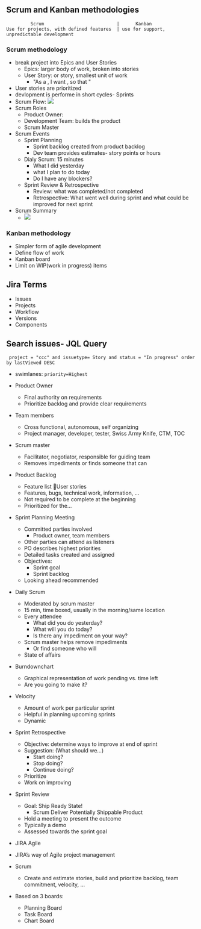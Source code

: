 ## Scrum and Kanban methodologies

```
         Scrum                           |      Kanban
Use for projects, with defined features  | use for support, unpredictable development
```

### Scrum methodology

- break project into Epics and User Stories
    - Epics: larger body of work, broken into stories
    - User Story: or story, smallest unit of work
      - "As a <type of user>, I want <some goal>, so that <some reason>"
- User stories are prioritized
- devlopment is performe in short cycles- Sprints
- Scrum Flow:  ![](https://i.imgur.com/iYv760t.png)
- Scrum Roles
    - Product Owner: 
    - Development Team: builds the product
    - Scrum Master
- Scrum Events
    - Sprint Planning
      - Sprint backlog created from product backlog
      - Dev team provides estimates- story points or hours
    - Dialy Scrum: 15 minutes
      - What I did yesterday
      - what I plan to do today
      - Do I have any blockers?
    - Sprint Review & Retrospective
      - Review:   what was completed/not completed
      - Retrospective: What went well during sprint and what could be improved for next sprint
- Scrum Summary
  - ![](https://i.imgur.com/rXzXexg.png)

### Kanban methodology
  
- Simpler form of agile development
- Define flow of work
- Kanban board
- Limit on WIP(work in progress) items

## Jira Terms

- Issues
- Projects
- Workflow
- Versions
- Components

## Search issues- JQL Query

` project = "ccc" and issuetype= Story and status = "In progress" order by lastViewed DESC`
- swimlanes: `priority=Highest`


- Product Owner
  - Final authority on requirements
  - Prioritize backlog and provide clear requirements
- Team members
  - Cross functional, autonomous, self organizing
  - Project manager, developer, tester, Swiss Army Knife, CTM, TOC
- Scrum master
  - Facilitator, negotiator, responsible for guiding team
  - Removes impediments or finds someone that can

- Product Backlog
  - Feature list User stories
  - Features, bugs, technical work, information, …
  - Not required to be complete at the beginning
  - Prioritized for the…
- Sprint Planning Meeting
  - Committed parties involved
    - Product owner, team members
  - Other parties can attend as listeners
  - PO describes highest priorities
  - Detailed tasks created and assigned
  - Objectives:
    - Sprint goal
    - Sprint backlog
  - Looking ahead recommended
- Daily Scrum
  - Moderated by scrum master
  - 15 min, time boxed, usually in the morning/same location
  - Every attendee
    - What did you do yesterday?
    - What will you do today?
    - Is there any impediment on your way?
  - Scrum master helps remove impediments
    - Or find someone who will
  - State of affairs
- Burndownchart
  - Graphical representation of work pending vs. time left
  - Are you going to make it?
- Velocity
  - Amount of work per particular sprint
  - Helpful in planning upcoming sprints
  - Dynamic
- Sprint Retrospective
  - Objective: determine ways to improve at end of sprint
  - Suggestion: (What should we…)
    - Start doing?
    - Stop doing?
    - Continue doing?
  - Prioritize
  - Work on improving
- Sprint Review
  - Goal: Ship Ready State!
    - Scrum  Deliver Potentially Shippable Product
  - Hold a meeting to present the outcome
  - Typically a demo
  - Assessed towards the sprint goal

- JIRA Agile

- JIRA’s way of Agile project management
- Scrum
  - Create and estimate stories, build and prioritize backlog, team commitment, velocity, …
- Based on 3 boards:
  - Planning Board
  - Task Board
  - Chart Board
